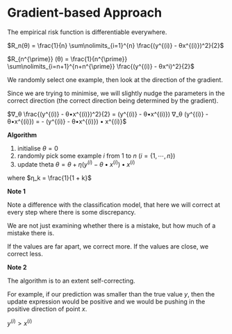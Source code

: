 # Gradient-based Approach

The empirical risk function is differentiable everywhere.

$R_n(θ) = \frac{1}{n} \sum\nolimits_{i=1}^{n} \frac{(y^{(i)} - θx^{(i)})^2}{2}$

$R_{n^{\prime}} (θ) = \frac{1}{n^{\prime}} \sum\nolimits_{i=n+1}^{n+n^{\prime}} \frac{(y^{(i)} - θx^i)^2}{2}$

We randomly select one example, then look at the direction of the gradient.

Since we are trying to minimise, we will slightly nudge the parameters in the correct direction (the correct direction being determined by the gradient).

$∇_θ \frac{(y^{(i)} - θ•x^{(i)})^2}{2} = (y^{(i)} - θ•x^{(i)}) ∇_θ (y^{(i)} - θ•x^{(i)}) = - (y^{(i)} - θ•x^{(i)}) • x^{(i)}$

**Algorithm**

1. initialise $θ = 0$
2. randomly pick some example $i$ from $1$ to $n$ $(i = \{1, ⋯, n\})$
3. update theta $θ = θ + η (y^{(i)} - θ•x^{(i)}) • x^{(i)}$

where $η_k = \frac{1}{1 + k}$

**Note 1**

Note a difference with the classification model, that here we will correct at every step where there is some discrepancy.

We are not just examining whether there is a mistake, but how much of a mistake there is.

If the values are far apart, we correct more.
If the values are close, we correct less.

**Note 2**

The algorithm is to an extent self-correcting.

For example, if our prediction was smaller than the true value $y$, then the update expression would be positive and we would be pushing in the positive direction of point $x$.

$y^{(i)} > x^{(i)}$
